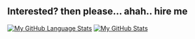 ## Interested? then please... ahah.. hire me

[![My GitHub Language Stats](https://github-readme-stats.vercel.app/api/top-langs/?username=ZeekHoft&langs_count=5&theme=tokyonight)]()
[![My GitHub Stats](https://github-readme-stats.vercel.app/api/?username=ZeekHoft&count_private=true&theme=tokyonight&showicons=true)]()
